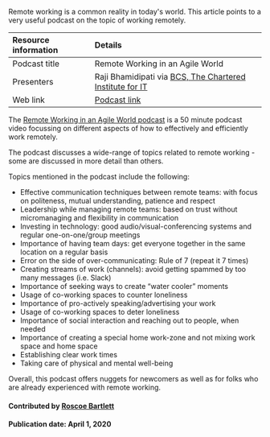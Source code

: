 
<!-- deck start -->
Remote working is a common reality in today's world. This article points to a very useful podcast on the topic of working remotely.
<!-- deck end-->

Resource information | Details 
:--- | :--- 
Podcast title  | Remote Working in an Agile World
Presenters | Raji Bhamidipati via [BCS, The Chartered Institute for IT](https://www.bcs.org/)
Web link | [Podcast link](https://www.infoq.com/presentations/practices-working-remote/?utm_source=email&utm_medium=culture-methods&utm_campaign=newsletter&utm_content=11262019)

The [Remote Working in an Agile World podcast](https://www.infoq.com/presentations/practices-working-remote/?utm_source=email&utm_medium=culture-methods&utm_campaign=newsletter&utm_content=11262019 "Remote Working in an Agile World") is a 50 minute podcast video focussing on different aspects of how to effectively and efficiently work remotely. 

The podcast discusses a wide-range of topics related to remote working - some are discussed in more detail than others.

Topics mentioned in the podcast include the following: 
 - Effective communication techniques between remote teams: with focus on politeness, mutual understanding, patience and respect
 - Leadership while managing remote teams: based on trust without micromanaging and flexibility in communication
 - Investing in technology: good audio/visual-conferencing systems and regular one-on-one/group meetings
 - Importance of having team days: get everyone together in the same location on a regular basis
 - Error on the side of over-communicating: Rule of 7 (repeat it 7 times)
 - Creating streams of work (channels): avoid getting spammed by too many messages (i.e. Slack)
 - Importance of seeking ways to create “water cooler” moments
 - Usage of co-working spaces to counter loneliness
 - Importance of pro-actively speaking/advertising your work
 - Usage of co-working spaces to deter loneliness
 - Importance of social interaction and reaching out to people, when needed
 - Importance of creating a special home work-zone and not mixing work space and home space
 - Establishing clear work times
 - Taking care of physical and mental well-being

Overall, this podcast offers nuggets for newcomers as well as for folks who are already experienced with remote working.

#### Contributed by [Roscoe Bartlett](https://github.com/bartlettroscoe)

#### Publication date: April 1, 2020

<!---
Publish: preview
Pinned: yes
RSS update: 
Categories: skills
Topics: personal productivity and sustainability
--->
